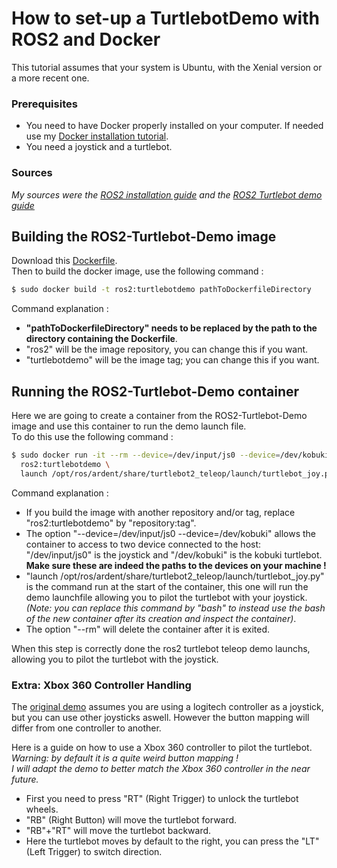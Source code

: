 # How to set-up a TurtlebotDemo with ROS2 and Docker
This tutorial assumes that your system is Ubuntu, with the Xenial version or a more recent one.  

### Prerequisites
- You need to have Docker properly installed on your computer. If needed use my [Docker installation tutorial](https://github.com/CARMinesDouai/PhaROS2/blob/master/Docker%20Installation/DockerInstallationTutorial.md).
- You need a joystick and a turtlebot.
### Sources
*My sources were the [ROS2 installation guide](https://github.com/ros2/ros2/wiki/Linux-Install-Debians) and the [ROS2 Turtlebot demo guide](https://github.com/ros2/turtlebot2_demo)*

## Building the ROS2-Turtlebot-Demo image
Download this [Dockerfile](https://github.com/CARMinesDouai/PhaROS2/blob/master/ROS2/TurtlebotDemo/Dockerfile).  
Then to build the docker image, use the following command :
```bash
$ sudo docker build -t ros2:turtlebotdemo pathToDockerfileDirectory
```
Command explanation :
- **"pathToDockerfileDirectory" needs to be replaced by the path to the directory containing the Dockerfile**.
- "ros2" will be the image repository, you can change this if you want.
- "turtlebotdemo" will be the image tag; you can change this if you want.

## Running the ROS2-Turtlebot-Demo container
Here we are going to create a container from the ROS2-Turtlebot-Demo image and use this container to run the demo launch file.  
To do this use the following command :
```bash
$ sudo docker run -it --rm --device=/dev/input/js0 --device=/dev/kobuki \
  ros2:turtlebotdemo \
  launch /opt/ros/ardent/share/turtlebot2_teleop/launch/turtlebot_joy.py
```
Command explanation :
- If you build the image with another repository and/or tag, replace "ros2:turtlebotdemo" by "repository:tag".
- The option "--device=/dev/input/js0 --device=/dev/kobuki" allows the container to access to two device connected to the host: "/dev/input/js0" is the joystick and "/dev/kobuki" is the kobuki turtlebot.   
**Make sure these are indeed the paths to the devices on your machine !**
- "launch /opt/ros/ardent/share/turtlebot2_teleop/launch/turtlebot_joy.py" is the command run at the start of the container, this one will run the demo launchfile allowing you to pilot the turtlebot with your joystick.
*(Note: you can replace this command by "bash" to instead use the bash of the new container after its creation and inspect the container)*.
- The option "--rm" will delete the container after it is exited.  

When this step is correctly done the ros2 turtlebot teleop demo launchs, allowing you to pilot the turtlebot with the joystick.

### Extra: Xbox 360 Controller Handling 
The [original demo](https://github.com/ros2/turtlebot2_demo) assumes you are using a logitech controller as a joystick, but you can use other joysticks aswell. However the button mapping will differ from one controller to another.  

Here is a guide on how to use a Xbox 360 controller to pilot the turtlebot.  
*Warning: by default it is a quite weird button mapping !   
I will adapt the demo to better match the Xbox 360 controller in the near future.* 
- First you need to press "RT" (Right Trigger) to unlock the turtlebot wheels.
- "RB" (Right Button) will move the turtlebot forward.
- "RB"+"RT" will move the turtlebot backward.
- Here the turtlebot moves by default to the right, you can press the "LT" (Left Trigger) to switch direction.
